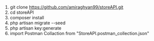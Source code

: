 1) git clone https://github.com/amiraghyan99/storeAPI.git
2) cd storeAPI
3) composer install
4) php artisan migrate --seed
5) php artisan key:generate
6) import Postman Collaction from "StoreAPI.postman_collection.json"
